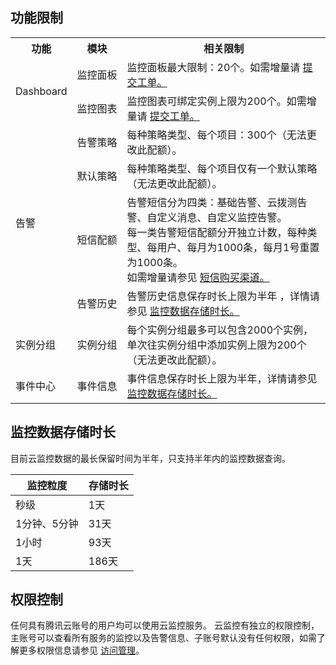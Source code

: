 ## 功能限制

<table>
	<tr>
		<th>功能</th>
		<th nowrap="nowrap">模块</th>
		<th>相关限制</th>
	</tr>
	<tr>
		<td rowspan="2" nowrap="nowrap">Dashboard</td>
		<td nowrap="nowrap">监控面板</td>
		<td>监控面板最大限制：20个。如需增量请 <a href="https://console.cloud.tencent.com/workorder/category">提交工单。</a></td>
	</tr>
	<tr>
		<td nowrap="nowrap">监控图表</td>
		<td>监控图表可绑定实例上限为200个。如需增量请 <a href="https://console.cloud.tencent.com/workorder/category">提交工单。</a></td>
	</tr>
	<tr>
		<td rowspan="4">告警</td>
		<td nowrap="nowrap">告警策略</td>
		<td>每种策略类型、每个项目：300个（无法更改此配额）。</td>
	</tr>
	<tr>
		<td nowrap="nowrap">默认策略</td>
		<td>每种策略类型、每个项目仅有一个默认策略（无法更改此配额）。</td>
	</tr>
	<tr>
		<td nowrap="nowrap">短信配额</td>
		<td>告警短信分为四类：基础告警、云拨测告警、自定义消息、自定义监控告警。<br>每一类告警短信配额分开独立计数，每种类型、每用户、每月为1000条，每月1号重置为1000条。<br>如需增量请参见 <a href="https://cloud.tencent.com/document/product/248/17706#.E8.B4.AD.E4.B9.B0.E6.B8.A0.E9.81.93">短信购买渠道。</a></td>
	</tr>
	<tr>
		<td>告警历史</td>
		<td>告警历史信息保存时长上限为半年 ，详情请参见 <a href="#.E7.9B.91.E6.8E.A7.E6.95.B0.E6.8D.AE.E5.AD.98.E5.82.A8.E6.97.B6.E9.95.BF">监控数据存储时长。</a></td>
	</tr>
	<tr>
		<td>实例分组</td>
		<td>实例分组</td>
		<td>每个实例分组最多可以包含2000个实例，单次往实例分组中添加实例上限为200个（无法更改此配额）。</td>
	</tr>
	<tr>
		<td>事件中心</td>
		<td>事件信息</td>
		<td>事件信息保存时长上限为半年，详情请参见 <a href="#.E7.9B.91.E6.8E.A7.E6.95.B0.E6.8D.AE.E5.AD.98.E5.82.A8.E6.97.B6.E9.95.BF">监控数据存储时长。</a></td>
	</tr>
</table>



## 监控数据存储时长

目前云监控数据的最长保留时间为半年，只支持半年内的监控数据查询。

| 监控粒度     | 存储时长 |
| ------------ | -------- |
| 秒级         | 1天      |
| 1分钟、5分钟 | 31天     |
| 1小时        | 93天     |
| 1天          | 186天    |

## 权限控制

任何具有腾讯云账号的用户均可以使用云监控服务。
云监控有独立的权限控制，主账号可以查看所有服务的监控以及告警信息、子账号默认没有任何权限，如需了解更多权限信息请参见 [访问管理](https://cloud.tencent.com/document/product/248/45428)。
